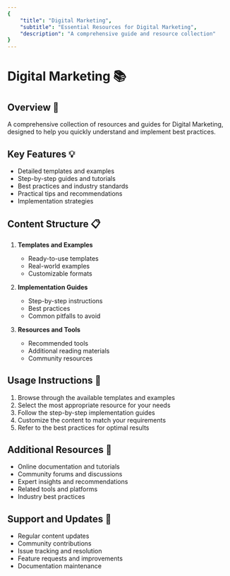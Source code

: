 ```yaml
---
{
    "title": "Digital Marketing",
    "subtitle": "Essential Resources for Digital Marketing",
    "description": "A comprehensive guide and resource collection"
}
---
```


# Digital Marketing 📚

## Overview 🎯
A comprehensive collection of resources and guides for Digital Marketing, designed to help you quickly understand and implement best practices.

## Key Features 💡
- Detailed templates and examples
- Step-by-step guides and tutorials
- Best practices and industry standards
- Practical tips and recommendations
- Implementation strategies

## Content Structure 📋
1. **Templates and Examples**
   - Ready-to-use templates
   - Real-world examples
   - Customizable formats

2. **Implementation Guides**
   - Step-by-step instructions
   - Best practices
   - Common pitfalls to avoid

3. **Resources and Tools**
   - Recommended tools
   - Additional reading materials
   - Community resources

## Usage Instructions 📝
1. Browse through the available templates and examples
2. Select the most appropriate resource for your needs
3. Follow the step-by-step implementation guides
4. Customize the content to match your requirements
5. Refer to the best practices for optimal results

## Additional Resources 🔗
- Online documentation and tutorials
- Community forums and discussions
- Expert insights and recommendations
- Related tools and platforms
- Industry best practices

## Support and Updates 🔄
- Regular content updates
- Community contributions
- Issue tracking and resolution
- Feature requests and improvements
- Documentation maintenance
